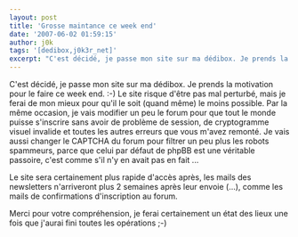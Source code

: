 ```yaml
---
layout: post
title: 'Grosse maintance ce week end'
date: '2007-06-02 01:59:15'
author: j0k
tags: '[dedibox,j0k3r_net]'
excerpt: "C'est décidé, je passe mon site sur ma dédibox. Je prends la motivation pour le faire ce week end. :-)     \nLe site risque d'être pas mal perturbé, mais je ferai de mon mieux pour qu'il le soit (quand même) le moins possible. Par la même occasion, je vais modifier un peu le forum pour que tout le monde puisse s'inscrire sans avoir de problème de session, de      …"
---
```


C'est décidé, je passe mon site sur ma dédibox. Je prends la motivation pour le faire ce week end. :-)
Le site risque d'être pas mal perturbé, mais je ferai de mon mieux pour qu'il le soit (quand même) le moins possible. Par la même occasion, je vais modifier un peu le forum pour que tout le monde puisse s'inscrire sans avoir de problème de session, de cryptogramme visuel invalide et toutes les autres erreurs que vous m'avez remonté. Je vais aussi changer le CAPTCHA du forum pour filtrer un peu plus les robots spammeurs, parce que celui par défaut de phpBB est une véritable passoire, c'est comme s'il n'y en avait pas en fait ...

Le site sera certainement plus rapide d'accès après, les mails des newsletters n'arriveront plus 2 semaines après leur envoie (...), comme les mails de confirmations d'inscription au forum.

Merci pour votre compréhension, je ferai certainement un état des lieux une fois que j'aurai fini toutes les opérations ;-)
